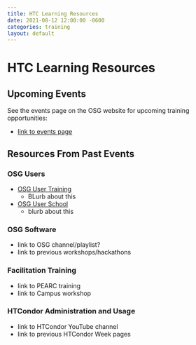 ```yaml
---
title: HTC Learning Resources
date: 2021-08-12 12:00:00 -0600
categories: training
layout: default
---
```


HTC Learning Resources
=======================================================================

Upcoming Events
---------------
See the events page on the OSG website for upcoming training opportunities: 
- [link to events page]()

Resources From Past Events
--------------------------

### OSG Users

- [OSG User Training](https://support.opensciencegrid.org/support/solutions/articles/12000084444-osg-user-training-regular-monthly-)
    - BLurb about this
- [OSG User School](https://opensciencegrid.org/virtual-school-2021/)
    - blurb about this

### OSG Software

- link to OSG channel/playlist?
- link to previous workshops/hackathons

### Facilitation Training

- link to PEARC training
- link to Campus workshop

### HTCondor Administration and Usage

- link to HTCondor YouTube channel
- link to previous HTCondor Week pages
